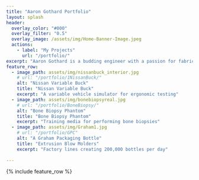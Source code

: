 ```yaml
---
title: "Aaron Gothard Portfolio"
layout: splash
header:
  overlay_color: "#000"
  overlay_filter: "0.5"
  overlay_image: /assets/img/Home-Banner-Image.jpeg
  actions:
    - label: "My Projects"
      url: "/portfolio/"
excerpt: "Aaron Gothard is a budding engineer with a passion for fabrication. His talents lie in the design, analysis, and communication of innovative ideas"
feature_row:
  - image_path: assets/img/nissanbuck_interior.jpg
    # url: "/portfolio/1NissanBuck/"
    alt: "Nissan Variable Buck"
    title: "Nissan Variable Buck"
    excerpt: "A variable vehicle simulator for ergonomic testing"
  - image_path: assets/img/bonebiopsyreal.jpg
    # url: "/portfolio/BoneBiopsy/"
    alt: "Bone Biopsy Phantom"
    title: "Bone Biopsy Phantom"
    excerpt: "Training media for performing bone biopsies"
  - image_path: assets/img/Graham1.jpg
    # url: "/portfolio/GPC"
    alt: "A Graham Packaging Bottle"
    title: "Extrusion Blow Molders"
    excerpt: "Factory lines creating 200,000 bottles per day"
  
---
```

{% include feature_row %}


